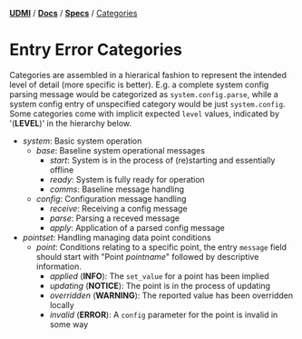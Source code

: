 [**UDMI**](../../) / [**Docs**](../) / [**Specs**](./) / [Categories](#)

# Entry Error Categories

Categories are assembled in a hierarical fashion to represent the intended level
of detail (more specific is better). E.g. a complete system config parsing message
would be categorized as `system.config.parse`, while a system config entry of
unspecified category would be just `system.config`. Some categories come with
implicit expected `level` values, indicated by '(**LEVEL**)' in the hierarchy below.

* _system_: Basic system operation
  * _base_: Baseline system operational messages
    * _start_: System is in the process of (re)starting and essentially offline
    * _ready_: System is fully ready for operation
    * _comms_: Baseline message handling
  * _config_: Configuration message handling
    * _receive_: Receiving a config message
    * _parse_: Parsing a receved message
    * _apply_: Application of a parsed config message
* _pointset_: Handling managing data point conditions
  * _point_: Conditions relating to a specific point, the entry `message` field should
  start with "Point _pointname_" followed by descriptive information.
    * _applied_ (**INFO**): The `set_value` for a point has been implied
    * _updating_ (**NOTICE**): The point is in the process of updating
    * _overridden_ (**WARNING**): The reported value has been overridden locally
    * _invalid_ (**ERROR**): A `config` parameter for the point is invalid in some way
